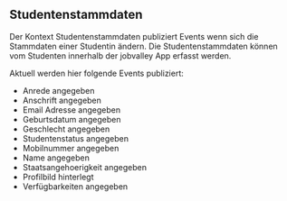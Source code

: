## Studentenstammdaten

Der Kontext Studentenstammdaten publiziert Events wenn sich die Stammdaten
einer Studentin ändern. Die Studentenstammdaten können vom Studenten innerhalb
der jobvalley App erfasst werden.

Aktuell werden hier folgende Events publiziert:

- Anrede angegeben
- Anschrift angegeben
- Email Adresse angegeben
- Geburtsdatum angegeben
- Geschlecht angegeben
- Studentenstatus angegeben
- Mobilnummer angegeben
- Name angegeben
- Staatsangehoerigkeit angegeben
- Profilbild hinterlegt
- Verfügbarkeiten angegeben
